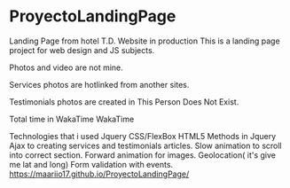 # ProyectoLandingPage
Landing Page from hotel T.D.
Website in production
This is a landing page project for web design and JS subjects.

Photos and video are not mine.

Services photos are hotlinked from another sites.

Testimonials photos are created in This Person Does Not Exist.

Total time in WakaTime
WakaTime

Technologies that i used
Jquery
CSS/FlexBox
HTML5
Methods in Jquery
Ajax to creating services and testimonials articles.
Slow animation to scroll into correct section.
Forward animation for images.
Geolocation( it's give me lat and long)
Form validation with events.
https://maariio17.github.io/ProyectoLandingPage/
